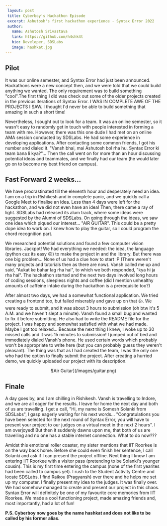 ```yaml
---
 layout: post
 title: Cyberboy's Hackathon Episode
 excerpt: Ashutosh's first hackathon experience - Syntax Error 2022
 author:
   name: Ashutosh Srivastava
   link: https://github.com/h4shk4t
   bio: Developer, SDSLabs
   image: hashkat.jpg
---
```


## Pilot

It was our online semester, and Syntax Error had just been announced. Hackathons were a new concept then, and we were told that we could build anything we wanted. The only requirement was to build something "cool".The first thing I did was check out some of the older projects created in the previous iterations of Syntax Error. I WAS IN COMPLETE AWE OF THE PROJECTS I SAW. I thought I'd never be able to build something that amazing in such a short time!

Nevertheless, I sought out to look for a team. It was an online semester, so it wasn't easy to randomly get in touch with people interested in forming a team with me. However, there was this one dude I had met on an online AMA session conducted by SDSLabs. He had some experience in developing applications. After contacting some common friends, I got his number and dialed it. "Vansh bhai, mai Ashutosh bol rha hu. Syntax Error ki team bana li kya?"... Then the call went on for more than an hour discussing potential ideas and teammates, and we finally had our team (he would later go on to become my best friend on campus).



## Fast Forward 2 weeks...


We have procrastinated till the eleventh hour and desperately need an idea. I am on a trip in Rishikesh and in complete panic, and we quickly call a Google Meet to finalise an idea. Less than 4 days were left for the hackathon, and we did not even have an idea! Then, there came a ray of light. SDSLabs had released its alum track, where some ideas were suggested by the Alumni of SDSLabs. On going through the ideas, we saw one idea which piqued our interest... "AIR GUITAR". This could be a pretty dope idea to work on. I knew how to play the guitar, so I could program the chord recognition part.

We researched potential solutions and found a few computer vision libraries. Jackpot! We had everything we needed: the idea, the language (python cuz its easy 🙃) to make the project in and the library. But there was one big problem... None of us had a clue how to start :P (There weren't many projects and tutorials then as there are now). Vansh called me up and said, "Aukat ke bahar lag rha hai", to which we both responded, "kya hi ja rha hai". The hackathon started and the next two days involved long hours of coding sessions, sleepless nights and coffee (did I mention unhealthy amounts of caffeine intake during the hackathon is a prerequisite too?)

After almost two days, we had a somewhat functional application. We tried creating a frontend too, but failed miserably and gave up on that 👍. We were ready to submit, and it was about 3 hours to submission (oh btw it's 5 A.M. and we haven't slept a minute). Vansh found a small bug and wanted to fix it before submitting. He also had to write the README file for the project. I was happy and somewhat satisfied with what we had made. Maybe I got too relaxed... Because the next thing I knew, I woke up to 30 missed calls and it was 15 minutes to submission! I jumped out of bed and immediately dialed Vansh's phone. He used certain words which probably won't be appropriate to write here (but you can probably guess they weren't pleasant). The thing was that as I had created the team, I was the only one who had the option to finally submit the project. After creating a hurried demo, we quickly uploaded our project with its description. 

<div style="display:flex;justify-content:center;" markdown="1">
  ![Air Guitar](/images/guitar.png)
</div>

## Finale

A day goes by, and I am chilling in Rishikesh. Vansh is travelling to Indore, and we are all eager for the results. I leave for home the next day and both of us are travelling. I get a call, "Hi, my name is Somesh Solanki from SDSLabs", I gasp eagerly waiting for his next words... "Congratulations you have been selected for the next round of Syntax Error, you will have to present your project to our judges on a virtual meet in the next 2 hours". I am overjoyed! But then it suddenly dawns upon me, that both of us are travelling and no one has a stable internet connection. What to do now???

Amidst this emotional roller coaster, my sister mentions that IIT Roorkee is on the way back home. Before she could even finish her sentence, I call Solanki and ask if I can present the project offline. Next thing I know I am entering IIT Roorkee with a visitor pass (pretending to be Solanki's younger cousin). This is my first time entering the campus (none of the first yearites had been called to campus yet). I rush to the Student Activity Centre and locate SDSLabs. I find Raikou (Pragyansh) over there and he helps me set up my computer. I finally present my idea to the judges. It was finally over. We had somehow managed to create and present our project in this chaos. Syntax Error will definitely be one of my favourite core memories from IIT Roorkee. We made a cool functioning project, made amazing friends and, most importantly, had a lot of fun!

__P.S. Cyberboy now goes by the name hashkat and does not like to be called by his former alias.__

